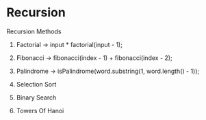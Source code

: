 # Recursion
Recursion Methods

1. Factorial   ->   input * factorial(input - 1);

2. Fibonacci   ->   fibonacci(index - 1) + fibonacci(index - 2);

3. Palindrome   ->   isPalindrome(word.substring(1, word.length() - 1));

4. Selection Sort

5. Binary Search

6. Towers Of Hanoi
